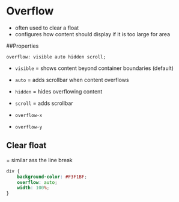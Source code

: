 # Overflow

- often used to clear a float
- configures how content should display if it is too large for area 

##Properties

`overflow: visible auto hidden scroll;`

- `visible` = shows content beyond container boundaries (default)
- `auto` = adds scrollbar when content overflows
- `hidden` = hides overflowing content
- `scroll` = adds scrollbar

- `overflow-x`
- `overflow-y`

## Clear float

= similar ass the line break

```css
div {
    background-color: #F3F1BF;
    overflow: auto;
    width: 100%;
}
```

